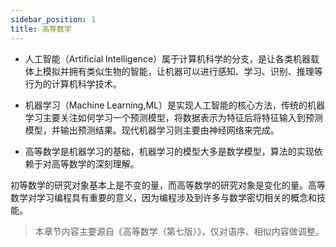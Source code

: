 ```yaml
---
sidebar_position: 1
title: 高等数学
---
```


- 人工智能（Artificial Intelligence）属于计算机科学的分支，是让各类机器载体上模拟并拥有类似生物的智能，让机器可以进行感知、学习、识别、推理等行为的计算机科学技术。

- 机器学习（Machine Learning,ML）是实现人工智能的核心方法，传统的机器学习主要关注如何学习一个预测模型，将数据表示为特征后将特征输入到预测模型，并输出预测结果。现代机器学习则主要由神经网络来完成。

- 高等数学是机器学习的基础，机器学习的模型大多是数学模型，算法的实现依赖于对高等数学的深刻理解。

初等数学的研究对象基本上是不变的量，而高等数学的研究对象是变化的量。高等数学对学习编程具有重要的意义，因为编程涉及到许多与数学密切相关的概念和技能。

> 本章节内容主要源自《高等数学（第七版）》，仅对语序、相似内容做调整。


<DocCardList />